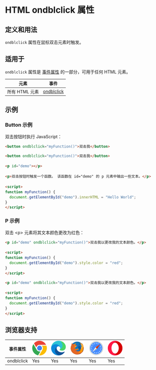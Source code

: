 HTML ondblclick 属性
===

## 定义和用法

`ondblclick` 属性在鼠标双击元素时触发。

## 适用于

`ondblclick` 属性是 [事件属性](../reference/attributes.md) 的一部分，可用于任何 HTML 元素。

| 元素 | 事件 |
| --- | --- |
| 所有 HTML 元素 | [ondblclick](../events/ondblclick.md) |
<!--rehype:style=width: 100%; display: inline-table;-->

## 示例

### Button 示例

双击按钮时执行 JavaScript：

```html
<button ondblclick="myFunction()">双击我</button>
```

```html idoc:preview:iframe
<button ondblclick="myFunction()">双击我</button>

<p id="demo"></p>

<p>双击按钮时触发一个函数。 该函数在 id="demo" 的 p 元素中输出一些文本。</p>

<script>
function myFunction() {
  document.getElementById("demo").innerHTML = "Hello World";
}
</script>
```

### P 示例

双击 \<p> 元素将其文本颜色更改为红色：

```html
<p id="demo" ondblclick="myFunction()">双击我以更改我的文本颜色。</p>

<script>
function myFunction() {
  document.getElementById("demo").style.color = "red";
}
</script>
```

```html idoc:preview:iframe
<p id="demo" ondblclick="myFunction()">双击我以更改我的文本颜色。</p>

<script>
function myFunction() {
  document.getElementById("demo").style.color = "red";
}
</script>
```

## 浏览器支持

| 事件属性 | ![chrome][1] | ![edge][2] | ![firefox][3] | ![safari][4] | ![opera][5] |
| --- | --- | --- | --- | --- | --- |
| ondblclick      | Yes | Yes | Yes | Yes | Yes |
<!--rehype:style=width: 100%; display: inline-table;-->

[1]: ../assets/chrome.svg
[2]: ../assets/edge.svg
[3]: ../assets/firefox.svg
[4]: ../assets/safari.svg
[5]: ../assets/opera.svg
